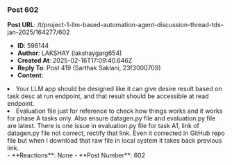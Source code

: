 ### Post 602
**Post URL**: /t/project-1-llm-based-automation-agent-discussion-thread-tds-jan-2025/164277/602
- **ID**: 596144
- **Author**: LAKSHAY (lakshaygarg654)
- **Created At**: 2025-02-16T17:09:40.646Z
- **Reply To**: Post 419 (Sarthak Saklani, 23f3000709)
- **Content**:  
  <ol>
<li>
Your LLM app should be designed like it can give desire result based on task desc at run endpoint, and that result should be accessible at read endpoint.
</li>
<li>
Evaluation file just for reference to check how things works and it works for phase A tasks only. Also ensure datagen.py file and evaluation.py file are latest. There is one issue in evaluation.py file for task A1,  link of datagen.py file not correct, rectify that link. Even it corrected in GitHub repo file but when I download that raw file in local system it takes back previous link.
</li>
</ol>
- **Reactions**: None
- **Post Number**: 602

